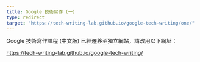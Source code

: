 ```yaml
---
title: Google 技術寫作 (一）
type: redirect
target: "https://tech-writing-lab.github.io/google-tech-writing/one/"
---
```


Google 技術寫作課程 (中文版) 已經遷移至獨立網站，請改用以下網址：

<https://tech-writing-lab.github.io/google-tech-writing/>

